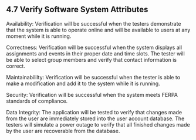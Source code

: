 ## 4.7 Verify Software System Attributes

Availability: Verification will be successful when the testers demonstrate that the system is able to operate online and will be available to users at any moment while it is running.

Correctness: Verification will be successful when the system displays all assignments and events in their proper date and time slots. The tester will be able to select group members and verify that contact information is correct.

Maintainabililty: Verification will be successful when the tester is able to make a modification and add it to the system while it is running.

Security: Verification will be successful when the system meets FERPA standards of compliance.

Data Integrity: The application will be tested to verify that changes made from the user are immediately stored into the user account database. The testers will simulate a power outage to verify that all finished changes made by the user are recoverable from the database.
